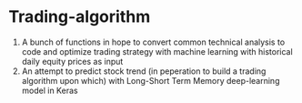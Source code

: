 # Trading-algorithm
1. A bunch of functions in hope to convert common technical analysis to code and optimize trading strategy with machine learning with historical daily equity prices as input 
2. An attempt to predict stock trend (in peperation to build a trading algorithm upon which) with Long-Short Term Memory deep-learning model in Keras 
